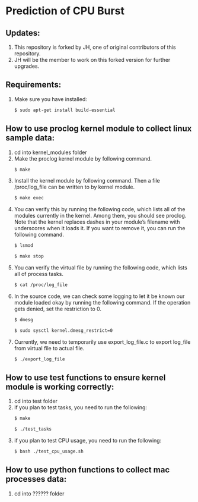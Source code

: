# Prediction of CPU Burst

## Updates:
1. This repository is forked by JH, one of original contributors of this repository.
2. JH will be the member to work on this forked version for further upgrades. 

## Requirements:
1. Make sure you have installed:
	```sh
	$ sudo apt-get install build-essential
	```

## How to use proclog kernel module to collect linux sample data:
1. cd into kernel_modules folder
2. Make the proclog kernel module by following command.
   ```sh
   $ make
   ```
3. Install the kernel module by following command. Then a file /proc/log_file can be written to by kernel module.
   ```sh
   $ make exec
   ```  
4. You can verify this by running the following code, which lists all of the modules currently in the kernel. Among them, you should see proclog. Note that the kernel replaces dashes in your module’s filename with underscores when it loads it. If you want to remove it, you can run the following command. 
   ```sh
   $ lsmod
   ```
   ```sh
   $ make stop
   ```
5. You can verify the virtual file by running the following code, which lists all of process tasks.
   ```sh
   $ cat /proc/log_file
   ```
6. In the source code, we can check some logging to let it be known our module loaded okay by running the following command. If the operation gets denied, set the restriction to 0.  
   ```sh
   $ dmesg 
   ```
   ```sh
   $ sudo sysctl kernel.dmesg_restrict=0
   ```
7. Currently, we need to temporarily use export_log_file.c to export log_file from virtual file to actual file.
   ```sh
   $ ./export_log_file 
   ```

## How to use test functions to ensure kernel module is working correctly:
1. cd into test folder
2. if you plan to test tasks, you need to run the following:
   ```sh
   $ make
   ```
   ```sh
   $ ./test_tasks
   ```
3. if you plan to test CPU usage, you need to run the following:
   ```sh
   $ bash ./test_cpu_usage.sh
   ``` 

## How to use python functions to collect mac processes data:
1. cd into ?????? folder   